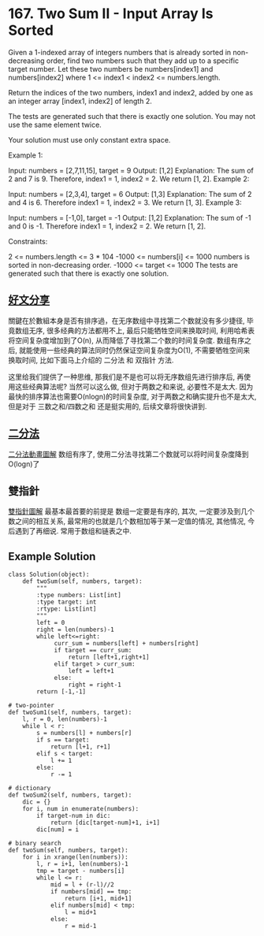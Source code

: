 # 167. Two Sum II - Input Array Is Sorted

Given a 1-indexed array of integers numbers that is already sorted in non-decreasing order, find two numbers such that they add up to a specific target number. Let these two numbers be numbers[index1] and numbers[index2] where 1 <= index1 < index2 <= numbers.length.

Return the indices of the two numbers, index1 and index2, added by one as an integer array [index1, index2] of length 2.

The tests are generated such that there is exactly one solution. You may not use the same element twice.

Your solution must use only constant extra space.

 

Example 1:

Input: numbers = [2,7,11,15], target = 9
Output: [1,2]
Explanation: The sum of 2 and 7 is 9. Therefore, index1 = 1, index2 = 2. We return [1, 2].
Example 2:

Input: numbers = [2,3,4], target = 6
Output: [1,3]
Explanation: The sum of 2 and 4 is 6. Therefore index1 = 1, index2 = 3. We return [1, 3].
Example 3:

Input: numbers = [-1,0], target = -1
Output: [1,2]
Explanation: The sum of -1 and 0 is -1. Therefore index1 = 1, index2 = 2. We return [1, 2].
 

Constraints:

2 <= numbers.length <= 3 * 104
-1000 <= numbers[i] <= 1000
numbers is sorted in non-decreasing order.
-1000 <= target <= 1000
The tests are generated such that there is exactly one solution.


## [好文分享](https://leetcode-cn.com/problems/two-sum-ii-input-array-is-sorted/solution/shu-zu-liang-shu-zhi-he-iiyou-xu-shu-zu-punf4/)
關鍵在於數組本身是否有排序過，在无序数组中寻找第二个数就没有多少捷径, 毕竟数组无序, 很多经典的方法都用不上, 最后只能牺牲空间来换取时间, 利用哈希表将空间复杂度增加到了O(n), 从而降低了寻找第二个数的时间复杂度.
数组有序之后, 就能使用一些经典的算法同时仍然保证空间复杂度为O(1), 不需要牺牲空间来换取时间, 比如下面马上介绍的 二分法 和 双指针 方法.

这里给我们提供了一种思维, 那我们是不是也可以将无序数组先进行排序后, 再使用这些经典算法呢? 当然可以这么做, 但对于两数之和来说, 必要性不是太大. 因为最快的排序算法也需要O(nlogn)的时间复杂度, 对于两数之和确实提升也不是太大, 但是对于 三数之和/四数之和 还是挺实用的, 后续文章将很快讲到.

## [二分法](https://leetcode-cn.com/problems/search-insert-position/solution/shu-zu-zong-jie-liao-er-fen-cha-zhao-de-w61pe/)
[二分法動畫圖解](https://leetcode-cn.com/problems/two-sum-ii-input-array-is-sorted/solution/dui-zhuang-zhi-zhen-167-liang-shu-zhi-he-uoc7/)
数组有序了, 使用二分法寻找第二个数就可以将时间复杂度降到O(logn)了


## 雙指針
[雙指針圖解](https://leetcode-cn.com/problems/two-sum-ii-input-array-is-sorted/solution/yi-zhang-tu-gao-su-ni-on-de-shuang-zhi-zhen-jie-fa/)
最基本最首要的前提是 数组一定要是有序的, 其次, 一定要涉及到几个数之间的相互关系, 最常用的也就是几个数相加等于某一定值的情况, 其他情况, 今后遇到了再细说. 常用于数组和链表之中.


## Example Solution
```
class Solution(object):
    def twoSum(self, numbers, target):
        """
        :type numbers: List[int]
        :type target: int
        :rtype: List[int]
        """
        left = 0
        right = len(numbers)-1
        while left<=right:
             curr_sum = numbers[left] + numbers[right]
             if target == curr_sum:
                 return [left+1,right+1]
             elif target > curr_sum:
                 left = left+1
             else:
                 right = right-1
        return [-1,-1]
```

```
# two-pointer
def twoSum1(self, numbers, target):
    l, r = 0, len(numbers)-1
    while l < r:
        s = numbers[l] + numbers[r]
        if s == target:
            return [l+1, r+1]
        elif s < target:
            l += 1
        else:
            r -= 1
 
# dictionary           
def twoSum2(self, numbers, target):
    dic = {}
    for i, num in enumerate(numbers):
        if target-num in dic:
            return [dic[target-num]+1, i+1]
        dic[num] = i
 
# binary search        
def twoSum(self, numbers, target):
    for i in xrange(len(numbers)):
        l, r = i+1, len(numbers)-1
        tmp = target - numbers[i]
        while l <= r:
            mid = l + (r-l)//2
            if numbers[mid] == tmp:
                return [i+1, mid+1]
            elif numbers[mid] < tmp:
                l = mid+1
            else:
                r = mid-1

```
